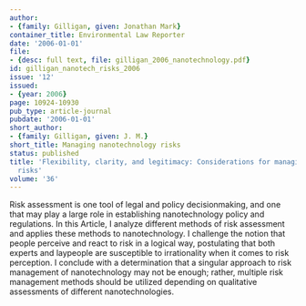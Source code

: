 ```yaml
---
author:
- {family: Gilligan, given: Jonathan Mark}
container_title: Environmental Law Reporter
date: '2006-01-01'
file:
- {desc: full text, file: gilligan_2006_nanotechnology.pdf}
id: gilligan_nanotech_risks_2006
issue: '12'
issued:
- {year: 2006}
page: 10924-10930
pub_type: article-journal
pubdate: '2006-01-01'
short_author:
- {family: Gilligan, given: J. M.}
short_title: Managing nanotechnology risks
status: published
title: 'Flexibility, clarity, and legitimacy: Considerations for managing nanotechnolgy
  risks'
volume: '36'
---
```

Risk assessment is one tool of legal and policy decisionmaking, and one that may play a large role in establishing nanotechnology policy and regulations. In this Article, I analyze different methods of risk assessment and applies these methods to nanotechnology. I challenge the notion that people perceive and react to risk in a logical way, postulating that both experts and laypeople are susceptible to irrationality when it comes to risk perception. I conclude with a determination that a singular approach to risk management of nanotechnology may not be enough; rather, multiple risk management methods should be utilized depending on qualitative assessments of different nanotechnologies.
